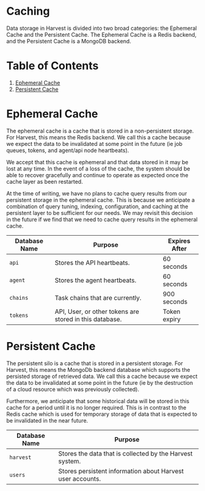 # Caching
Data storage in Harvest is divided into two broad categories: the Ephemeral Cache and the Persistent Cache. 
The Ephemeral Cache is a Redis backend, and the Persistent Cache is a MongoDB backend.

# Table of Contents
1. [Ephemeral Cache](#ephemeral-cache)
2. [Persistent Cache](#persistent-cache)

# Ephemeral Cache
The ephemeral cache is a cache that is stored in a non-persistent storage. For Harvest, this means the Redis backend.
We call this a cache because we expect the data to be invalidated at some point in the future (ie job queues, tokens,
and agent/api node heartbeats).

We accept that this cache is ephemeral and that data stored in it may be lost at any time. In the event of a loss of the
cache, the system should be able to recover gracefully and continue to operate as expected once the cache layer as
been restarted.

At the time of writing, we have no plans to cache query results from our persistent storage in the ephemeral cache. This
is because we anticipate a combination of query tuning, indexing, configuration, and caching at the persistent layer to
be sufficient for our needs. We may revisit this decision in the future if we find that we need to cache query results
in the ephemeral cache.

| Database Name | Purpose                                                 | Expires After |
|---------------|---------------------------------------------------------|---------------|
| `api`         | Stores the API heartbeats.                              | 60 seconds    | 
| `agent`       | Stores the agent heartbeats.                            | 60 seconds    |
| `chains`      | Task chains that are currently.                         | 900 seconds   |
| `tokens`      | API, User, or other tokens are stored in this database. | Token expiry  |

# Persistent Cache
The persistent silo is a cache that is stored in a persistent storage. For Harvest, this means the MongoDb backend
database which supports the persisted storage of retrieved data. We call this a cache because we expect the data to be
invalidated at some point in the future (ie by the destruction of a cloud resource which was previously collected).

Furthermore, we anticipate that some historical data will be stored in this cache for a period until it is no longer
required. This is in contrast to the Redis cache which is used for temporary storage of data that is expected to be
invalidated in the near future.

| Database Name | Purpose                                                    |
|---------------|------------------------------------------------------------|
| `harvest`     | Stores the data that is collected by the Harvest system.   |
| `users`       | Stores persistent information about Harvest user accounts. |

